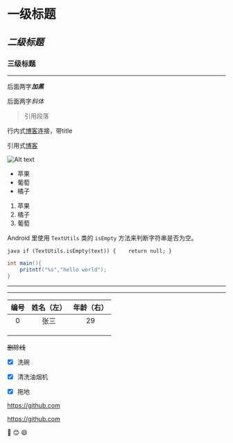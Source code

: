 # 一级标题

## *二级标题*

### 三级标题

***



后面两字***加黑***

后面两字*斜体*

> 引用段落

行内式[博客](www.baidu.com)连接，带title

引用式[博客][1]

[1]:www.baidu.com!

![Alt text](https://mazhuang.org/favicon.ico "favicon")



- 苹果
- 葡萄
- 橘子

1. 苹果
2. 橘子
3. 葡萄





Android 里使用 `TextUtils` 类的 `isEmpty` 方法来判断字符串是否为空。 

```java if (TextUtils.isEmpty(text)) {    return null; } ```





```java
int main(){
    pritntf("%s","hello world");
}
```



***



---

| 编号 | 姓名（左） | 年龄（右） |
| :--: | :--------: | :--------: |
|  0   |    张三    |     29     |
|      |            |            |
|      |            |            |
|      |            |            |

 

~~删除线~~

- [x] 洗碗

- [x] 清洗油烟机
- [x] 拖地



https://github.com

<https://github.com>



:camel: :blush: :smile: